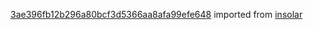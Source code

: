 [3ae396fb12b296a80bcf3d5366aa8afa99efe648](https://github.com/insolar/insolar/commit/3ae396fb12b296a80bcf3d5366aa8afa99efe648) imported from [insolar](https://github.com/insolar/insolar)
